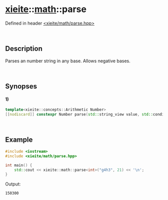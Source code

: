 # [xieite](../../xieite.md)\:\:[math](../../math.md)\:\:parse
Defined in header [<xieite/math/parse.hpp>](../../../include/xieite/math/parse.hpp)

&nbsp;

## Description
Parses an number string in any base. Allows negative bases.

&nbsp;

## Synopses
#### 1)
```cpp
template<xieite::concepts::Arithmetic Number>
[[nodiscard]] constexpr Number parse(std::string_view value, std::conditional_t<std::integral<Number>, Number, std::make_signed_t<std::size_t>> radix = 10, std::string_view digits = "0123456789ABCDEFGHIJKLMNOPQRSTUVWXYZabcdefghijklmnopqrstuvwxyz", char negativeSign = '-', char positiveSign = '+', char decimalPoint = '.', char exponentCharacter = 'e') noexcept;
```

&nbsp;

## Example
```cpp
#include <iostream>
#include <xieite/math/parse.hpp>

int main() {
    std::cout << xieite::math::parse<int>("g4h3", 21) << '\n';
}
```
Output:
```
150300
```
